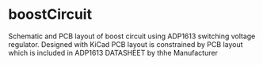 # boostCircuit
Schematic and PCB layout of boost circuit using ADP1613 switching voltage regulator. Designed with KiCad
PCB layout is constrained by PCB layout which is included in ADP1613 DATASHEET by thhe Manufacturer 
